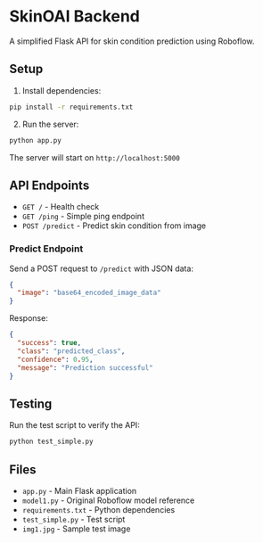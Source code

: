 # SkinOAI Backend

A simplified Flask API for skin condition prediction using Roboflow.

## Setup

1. Install dependencies:
```bash
pip install -r requirements.txt
```

2. Run the server:
```bash
python app.py
```

The server will start on `http://localhost:5000`

## API Endpoints

- `GET /` - Health check
- `GET /ping` - Simple ping endpoint
- `POST /predict` - Predict skin condition from image

### Predict Endpoint

Send a POST request to `/predict` with JSON data:

```json
{
  "image": "base64_encoded_image_data"
}
```

Response:
```json
{
  "success": true,
  "class": "predicted_class",
  "confidence": 0.95,
  "message": "Prediction successful"
}
```

## Testing

Run the test script to verify the API:
```bash
python test_simple.py
```

## Files

- `app.py` - Main Flask application
- `model1.py` - Original Roboflow model reference
- `requirements.txt` - Python dependencies
- `test_simple.py` - Test script
- `img1.jpg` - Sample test image